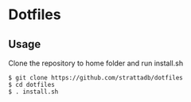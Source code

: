 # Dotfiles

## Usage

Clone the repository to home folder and run install.sh

```shell
$ git clone https://github.com/strattadb/dotfiles
$ cd dotfiles
$ . install.sh
```
